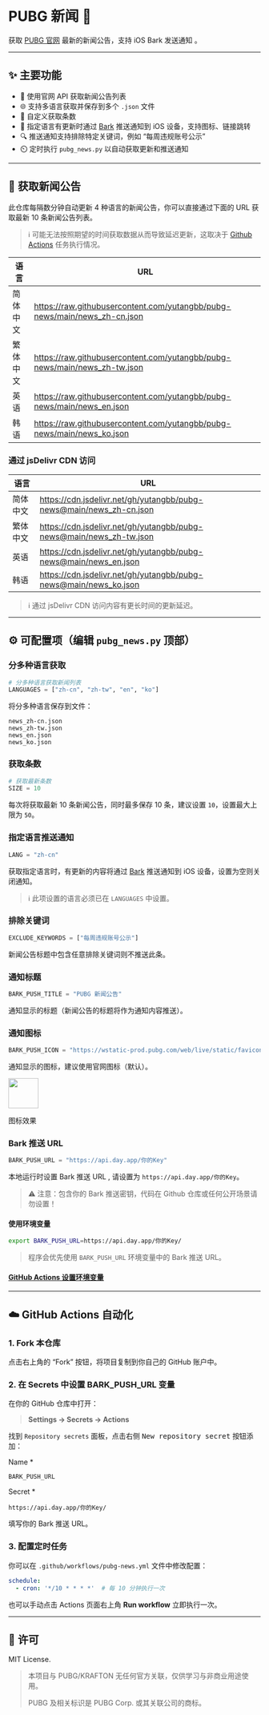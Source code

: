 # PUBG 新闻 📢

获取 [PUBG 官网](https://pubg.com/news) 最新的新闻公告，支持 iOS Bark 发送通知 。


---

## ✨ 主要功能

- 🔗 使用官网 API 获取新闻公告列表
- 🌐 支持多语言获取并保存到多个 `.json` 文件
- 🔢 自定义获取条数
- 📲 指定语言有更新时通过 [Bark](https://github.com/Finb/Bark) 推送通知到 iOS 设备，支持图标、链接跳转
- 🔍 推送通知支持排除特定关键词，例如 “每周违规账号公示”
- ⏲️ 定时执行 `pubg_news.py` 以自动获取更新和推送通知


---

## 📢 获取新闻公告

此仓库每隔数分钟自动更新 4 种语言的新闻公告，你可以直接通过下面的 URL 获取最新 10 条新闻公告列表。

> ℹ️ 可能无法按照期望的时间获取数据从而导致延迟更新，这取决于 [Github Actions](https://github.com/yutangbb/pubg-news/actions) 任务执行情况。


| 语言   | URL                                                                       |
| ---- | ------------------------------------------------------------------------- |
| 简体中文 | https://raw.githubusercontent.com/yutangbb/pubg-news/main/news_zh-cn.json |
| 繁体中文 | https://raw.githubusercontent.com/yutangbb/pubg-news/main/news_zh-tw.json |
| 英语   | https://raw.githubusercontent.com/yutangbb/pubg-news/main/news_en.json    |
| 韩语   | https://raw.githubusercontent.com/yutangbb/pubg-news/main/news_ko.json    |

### 通过 jsDelivr CDN 访问
| 语言   | URL                                                                 |
| ---- | ------------------------------------------------------------------- |
| 简体中文 | https://cdn.jsdelivr.net/gh/yutangbb/pubg-news@main/news_zh-cn.json |
| 繁体中文 | https://cdn.jsdelivr.net/gh/yutangbb/pubg-news@main/news_zh-tw.json |
| 英语   | https://cdn.jsdelivr.net/gh/yutangbb/pubg-news@main/news_en.json    |
| 韩语   | https://cdn.jsdelivr.net/gh/yutangbb/pubg-news@main/news_ko.json    |

> ℹ️ 通过 jsDelivr CDN 访问内容有更长时间的更新延迟。


---

## ⚙️ 可配置项（编辑 `pubg_news.py` 顶部）

### 分多种语言获取

```python
# 分多种语言获取新闻列表
LANGUAGES = ["zh-cn", "zh-tw", "en", "ko"]
```
将分多种语言保存到文件：
```
news_zh-cn.json
news_zh-tw.json
news_en.json
news_ko.json
```

### 获取条数
```python
# 获取最新条数
SIZE = 10
```
每次将获取最新 10 条新闻公告，同时最多保存 10 条，建议设置 `10`，设置最大上限为 `50`。

### 指定语言推送通知
```python
LANG = "zh-cn"
```
获取指定语言时，有更新的内容将通过 [Bark](https://github.com/Finb/Bark) 推送通知到 iOS 设备，设置为空则关闭通知。
> ℹ️ 此项设置的语言必须已在 `LANGUAGES` 中设置。

### 排除关键词
```python
EXCLUDE_KEYWORDS = ["每周违规账号公示"]
```
新闻公告标题中包含任意排除关键词则不推送此条。

### 通知标题
```python
BARK_PUSH_TITLE = "PUBG 新闻公告"  
```
通知显示的标题（新闻公告的标题将作为通知内容推送）。

### 通知图标
```python
BARK_PUSH_ICON = "https://wstatic-prod.pubg.com/web/live/static/favicons/apple-icon-180x180.png"  
```
通知显示的图标，建议使用官网图标（默认）。

<img src="https://wstatic-prod.pubg.com/web/live/static/favicons/apple-icon-180x180.png" width="60" />

图标效果

### Bark 推送 URL
```python
BARK_PUSH_URL = "https://api.day.app/你的Key"
```
本地运行时设置 Bark 推送 URL , 请设置为 `https://api.day.app/你的Key`。

> ⚠️ 注意：包含你的 Bark 推送密钥，代码在 Github 仓库或任何公开场景请勿设置！

#### 使用环境变量
```bash
export BARK_PUSH_URL=https://api.day.app/你的Key/
```
> 程序会优先使用 `BARK_PUSH_URL` 环境变量中的 Bark 推送 URL。

#### [GitHub Actions 设置环境变量](#2-在-secrets-中设置-bark_push_url-变量)

---

## ☁️ GitHub Actions 自动化

### 1. Fork 本仓库
点击右上角的 “Fork” 按钮，将项目复制到你自己的 GitHub 账户中。

### 2. 在 Secrets 中设置 BARK_PUSH_URL 变量

在你的 GitHub 仓库中打开：

> **Settings → Secrets → Actions**

找到 `Repository secrets` 面板，点击右侧 <kbd>New repository secret</kbd> 按钮添加：

Name *
```
BARK_PUSH_URL
```
Secret *
```
https://api.day.app/你的Key/
```
填写你的 Bark 推送 URL。

### 3. 配置定时任务

你可以在 `.github/workflows/pubg-news.yml` 文件中修改配置：

```yaml
schedule:
  - cron: '*/10 * * * *'  # 每 10 分钟执行一次
```

也可以手动点击 Actions 页面右上角 **Run workflow** 立即执行一次。

---

## 📝 许可

MIT License.  

> 本项目与 PUBG/KRAFTON 无任何官方关联，仅供学习与非商业用途使用。
> 
> PUBG 及相关标识是 PUBG Corp. 或其关联公司的商标。
